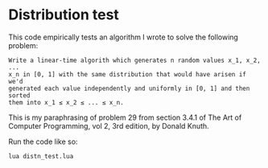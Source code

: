 # Distribution test

This code empirically tests an algorithm I wrote to solve the following
problem:

    Write a linear-time algorith which generates n random values x_1, x_2, ...
    x_n in [0, 1] with the same distribution that would have arisen if we'd
    generated each value independently and uniformly in [0, 1] and then sorted
    them into x_1 ≤ x_2 ≤ ... ≤ x_n.

This is my paraphrasing of problem 29 from section 3.4.1 of The Art of Computer
Programming, vol 2, 3rd edition, by Donald Knuth.

Run the code like so:

    lua distn_test.lua
